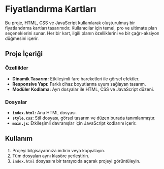 # Fiyatlandırma Kartları

Bu proje, HTML, CSS ve JavaScript kullanılarak oluşturulmuş bir fiyatlandırma kartları tasarımıdır. Kullanıcılar için temel, pro ve ultimate plan seçeneklerini sunar. Her bir kart, ilgili planın özelliklerini ve bir çağrı-aksiyon düğmesini içerir.

## Proje İçeriği

### Özellikler
- **Dinamik Tasarım:** Etkileşimli fare hareketleri ile görsel efektler.
- **Responsive Yapı:** Farklı cihaz boyutlarına uyum sağlayan tasarım.
- **Modüler Kodlama:** Ayrı dosyalar ile HTML, CSS ve JavaScript düzeni.

### Dosyalar
- **`index.html`:** Ana HTML dosyası.
- **`style.css`:** Stil dosyası, görsel tasarım ve düzen burada tanımlanmıştır.
- **`main.js`:** Etkileşimli davranışlar için JavaScript kodlarını içerir.

## Kullanım
1. Projeyi bilgisayarınıza indirin veya kopyalayın.
2. Tüm dosyaları aynı klasöre yerleştirin.
3. `index.html` dosyasını bir tarayıcıda açarak projeyi görüntüleyin.

